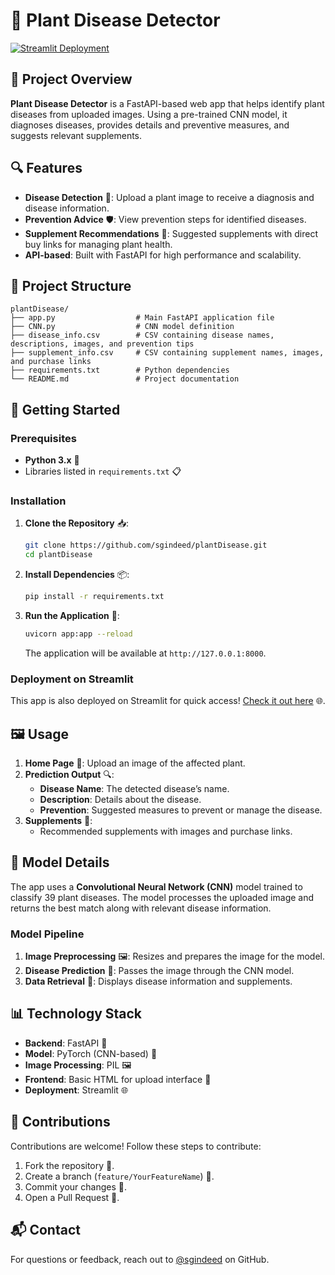 # 🌿 Plant Disease Detector

[![Streamlit Deployment](https://img.shields.io/badge/Deployed%20on-Streamlit-brightgreen)](https://plantdisease-greenhack.streamlit.app/)

## 🌱 Project Overview
**Plant Disease Detector** is a FastAPI-based web app that helps identify plant diseases from uploaded images. Using a pre-trained CNN model, it diagnoses diseases, provides details and preventive measures, and suggests relevant supplements.

## 🔍 Features
- **Disease Detection** 🧪: Upload a plant image to receive a diagnosis and disease information.
- **Prevention Advice** 🛡️: View prevention steps for identified diseases.
- **Supplement Recommendations** 🌿: Suggested supplements with direct buy links for managing plant health.
- **API-based**: Built with FastAPI for high performance and scalability.

## 📁 Project Structure

```
plantDisease/
├── app.py                  # Main FastAPI application file
├── CNN.py                  # CNN model definition
├── disease_info.csv        # CSV containing disease names, descriptions, images, and prevention tips
├── supplement_info.csv     # CSV containing supplement names, images, and purchase links
├── requirements.txt        # Python dependencies
└── README.md               # Project documentation
```

## 🚀 Getting Started

### Prerequisites
- **Python 3.x** 🐍
- Libraries listed in `requirements.txt` 📋

### Installation

1. **Clone the Repository** 📥:
   ```bash
   git clone https://github.com/sgindeed/plantDisease.git
   cd plantDisease
   ```

2. **Install Dependencies** 📦:
   ```bash
   pip install -r requirements.txt
   ```

3. **Run the Application** 🏃:
   ```bash
   uvicorn app:app --reload
   ```
   The application will be available at `http://127.0.0.1:8000`.

### Deployment on Streamlit
This app is also deployed on Streamlit for quick access! [Check it out here](https://plantdisease-greenhack.streamlit.app/) 🌐.

## 🖼️ Usage

1. **Home Page** 🏡: Upload an image of the affected plant.
2. **Prediction Output** 🔍:
   - **Disease Name**: The detected disease’s name.
   - **Description**: Details about the disease.
   - **Prevention**: Suggested measures to prevent or manage the disease.
3. **Supplements** 🌿:
   - Recommended supplements with images and purchase links.

## 🧠 Model Details
The app uses a **Convolutional Neural Network (CNN)** model trained to classify 39 plant diseases. The model processes the uploaded image and returns the best match along with relevant disease information.

### Model Pipeline
1. **Image Preprocessing** 🖼️: Resizes and prepares the image for the model.
2. **Disease Prediction** 🧬: Passes the image through the CNN model.
3. **Data Retrieval** 📖: Displays disease information and supplements.

## 📊 Technology Stack
- **Backend**: FastAPI 🚀
- **Model**: PyTorch (CNN-based) 🧠
- **Image Processing**: PIL 🖼️
- **Frontend**: Basic HTML for upload interface 📄
- **Deployment**: Streamlit 🌐

## 🤝 Contributions
Contributions are welcome! Follow these steps to contribute:
1. Fork the repository 🍴.
2. Create a branch (`feature/YourFeatureName`) 🌿.
3. Commit your changes 💾.
4. Open a Pull Request 🚀.

## 📬 Contact
For questions or feedback, reach out to [@sgindeed](https://github.com/sgindeed) on GitHub.
